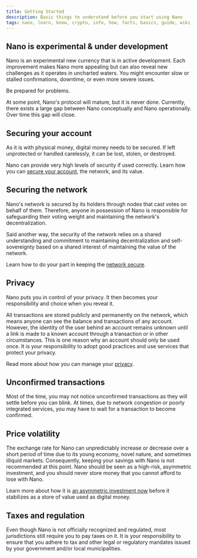```yaml
---
title: Getting Started
description: Basic things to understand before you start using Nano
tags: nano, learn, know, crypto, info, how, facts, basics, guide, wiki
---
```


## Nano is experimental & under development

Nano is an experimental new currency that is in active development. Each improvement makes Nano more appealing but can also reveal new challenges as it operates in uncharted waters. You might encounter slow or stalled confirmations, downtime, or even more severe issues.

Be prepared for problems.

At some point, Nano's protocol will mature, but it is never done. Currently, there exists a large gap between Nano conceptually and Nano operationally. Over time this gap will close.

## Securing your account

As it is with physical money, digital money needs to be secured. If left unprotected or handled carelessly, it can be lost, stolen, or destroyed.

Nano can provide very high levels of security if used correctly. Learn how you can [secure your account](/getting-started-users/storing/basics), the network, and its value.

## Securing the network

Nano's network is secured by its holders through nodes that cast votes on behalf of them. Therefore, anyone in possession of Nano is responsible for safeguarding their voting weight and maintaining the network's decentralization.

Said another way, the security of the network relies on a shared understanding and commitment to maintaining decentralization and self-sovereignty based on a shared interest of maintaining the value of the network.

Learn how to do your part in keeping the [network secure](/getting-started-users/choosing-a-representative).

## Privacy

Nano puts you in control of your privacy. It then becomes your responsibility and choice when you reveal it.

All transactions are stored publicly and permanently on the network, which means anyone can see the balance and transactions of any account. However, the identity of the user behind an account remains unknown until a link is made to a known account through a transaction or in other circumstances. This is one reason why an account should only be used once. It is your responsibility to adopt good practices and use services that protect your privacy.

Read more about how you can manage your [privacy](/getting-started-users/privacy).

## Unconfirmed transactions

Most of the time, you may not notice unconfirmed transactions as they will settle before you can blink. At times, due to network congestion or poorly integrated services, you may have to wait for a transaction to become confirmed.

## Price volatility

The exchange rate for Nano can unpredictably increase or decrease over a short period of time due to its young economy, novel nature, and sometimes illiquid markets. Consequently, keeping your savings with Nano is not recommended at this point. Nano should be seen as a high-risk, asymmetric investment, and you should never store money that you cannot afford to lose with Nano.

Learn more about how it is [an asymmetric investment now](/introduction/investment-thesis) before it stabilizes as a store of value used as digital money.

## Taxes and regulation

Even though Nano is not officially recognized and regulated, most jurisdictions still require you to pay taxes on it. It is your responsibility to ensure that you adhere to tax and other legal or regulatory mandates issued by your government and/or local municipalities.
